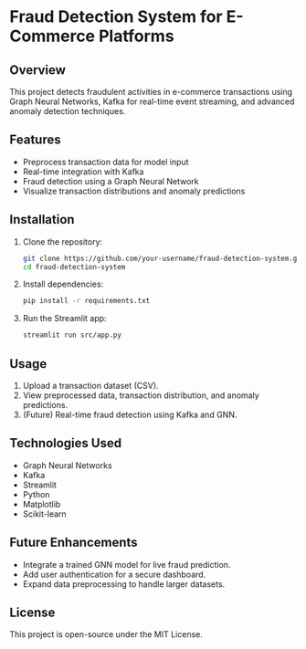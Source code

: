 # Fraud Detection System for E-Commerce Platforms

## Overview
This project detects fraudulent activities in e-commerce transactions using Graph Neural Networks, Kafka for real-time event streaming, and advanced anomaly detection techniques.

## Features
- Preprocess transaction data for model input
- Real-time integration with Kafka
- Fraud detection using a Graph Neural Network
- Visualize transaction distributions and anomaly predictions

## Installation
1. Clone the repository:
   ```bash
   git clone https://github.com/your-username/fraud-detection-system.git
   cd fraud-detection-system
   ```
2. Install dependencies:
   ```bash
   pip install -r requirements.txt
   ```
3. Run the Streamlit app:
   ```bash
   streamlit run src/app.py
   ```

## Usage
1. Upload a transaction dataset (CSV).
2. View preprocessed data, transaction distribution, and anomaly predictions.
3. (Future) Real-time fraud detection using Kafka and GNN.

## Technologies Used
- Graph Neural Networks
- Kafka
- Streamlit
- Python
- Matplotlib
- Scikit-learn

## Future Enhancements
- Integrate a trained GNN model for live fraud prediction.
- Add user authentication for a secure dashboard.
- Expand data preprocessing to handle larger datasets.

## License
This project is open-source under the MIT License.
